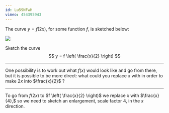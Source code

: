 ```yaml
---
id: Lu59NFwH
vimeo: 454395943
---
```


The curve $y = f(2x),$ for some function $f,$ is sketched below:

![](/img/learn/enlargement-2.png)

Sketch the curve
$$
y = f \left( \frac{x}{2} \right)
$$

---

One possibility is to work out what $f(x)$ would look like and go from there, but it is possible to be more direct: what could you replace $x$ with in order to make $2x$ into $\frac{x}{2}$ ?

---

To go from $f(2x)$ to $f \left( \frac{x}{2} \right)$ we replace $x$ with $\frac{x}{4},$ so we need to sketch an enlargement, scale factor $4$, in the $x$ direction.
